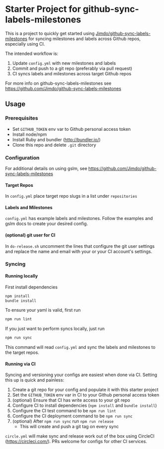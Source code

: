 # Starter Project for github-sync-labels-milestones

This is a project to quickly get started using [Jimdo/github-sync-labels-milestones](https://github.com/Jimdo/github-sync-labels-milestones) for syncing milestones and labels across Github repos, especially using CI.

The intended workflow is:

1. Update `config.yml` with new milestones and labels
1. Commit and push to a git repo (preferably via pull request)
1. CI syncs labels and milestones across target Github repos

For more info on github-sync-labels-milestones see <https://github.com/Jimdo/github-sync-labels-milestones>

## Usage

### Prerequisites

- Set `GITHUB_TOKEN` env var to Github personal access token
- Install node/npm
- Install Ruby and bundler (<http://bundler.io/>)
- Clone this repo and delete `.git` directory

### Configuration

For additional details on using gslm, see <https://github.com/Jimdo/github-sync-labels-milestones>

#### Target Repos

In `config.yml` place target repo slugs in a list under `repositories`

#### Labels and Milestones

`config.yml` has example labels and milestones.  Follow the examples and gslm docs to create your desired config.

#### (optional) git user for CI

In `do-release.sh` uncomment the lines that configure the git user settings and replace the name and email with your or your CI account's settings.

### Syncing

#### Running locally

First install dependencies

```bash
npm install
bundle install
```

To ensure your yaml is valid, first run

```bash
npm run lint
```

If you just want to perform syncs locally, just run

```bash
npm run sync
```

This command will read `config.yml` and sync the labels and milestones to the target repos.

#### Running via CI

Syncing and versioning your configs are easiest when done via CI.  Setting this up is quick and painless:

1. Create a git repo for your config and populate it with this starter project
1. Set the `GITHUB_TOKEN` env var in CI to your Github personal access token
1. (optional) Ensure that CI has write access to your git repo
1. Configure CI to install dependencies (`npm install` and `bundle install`)
1. Configure the CI test command to be `npm run lint`
1. Configure the CI deployment command to be `npm run sync`
1. (optional) After `npm run sync` run `npm run release`
    - This will create and push a git tag on every sync

`circle.yml` will make sync and release work out of the box using CircleCI (<https://circleci.com/>).  PRs welcome for configs for other CI services.
